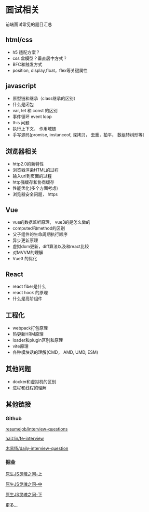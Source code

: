 # 面试相关
前端面试常见的题目汇总

## html/css

- h5 适配方案？
- css 盒模型？垂直居中方式？
- BFC和触发方式
- position, display,float，flex等关键属性

## javascript

- 原型链和继承（class继承的区别）
- 什么是闭包
- var, let 和 const 的区别
- 事件循环 event loop
- this 问题
- 执行上下文， 作用域链
- 手写源码(promise, instanceof, 深拷贝， 去重，拍平， 数组转树形等）

## 浏览器相关

- http2.0的新特性
- 浏览器渲染HTML的过程
- 输入url到页面的过程
- http强缓存和协商缓存
- 性能优化(多个方面考虑)
- 浏览器安全问题， https

## Vue

- vue的数据监听原理， vue3的是怎么做的
- computed和method的区别
- 父子组件的生命周期执行顺序
- 异步更新原理
- 虚拟dom更新，diff算法以及和react比较
- 对MVVM的理解
- Vue3 的优化

## React

- react fiber是什么 
- react hook 的原理
- 什么是高阶组件

## 工程化

- webpack打包原理
- 热更新HRM原理
- loader和plugin区别和原理
- vite原理
- 各种模块话的理解(CMD， AMD, UMD, ESM)

## 其他问题

- docker和虚拟机的区别
- 进程和线程的理解


## 其他链接

### Github

[resumejob/interview-questions](https://github.com/resumejob/interview-questions)

[haizlin/fe-interview](https://github.com/haizlin/fe-interview)

[木易扬/daily-interview-question](https://github.com/Advanced-Frontend/Daily-Interview-Question)

### 掘金

[原生JS灵魂之问-上](https://juejin.cn/post/6844903974378668039)

[原生JS灵魂之问-中](https://juejin.cn/post/6844903986479251464)

[原生JS灵魂之问-下](https://juejin.cn/post/6844904004007247880)

[更多...](https://juejin.cn/collection/6845244247860314126)